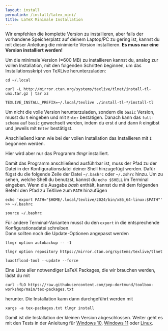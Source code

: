 ```yaml
---
layout: install
permalink: /install/latex_mini/
title: LaTeX Minimale Installation
---
```


Wir empfehlen die komplette Version zu installieren, aber falls der vorhandene Speicherplatz auf deinem Laptop/PC zu gering ist, kannst du mit dieser Anleitung die minimierte Version installieren.
**Es muss nur eine Version installiert werden!**

Um die minimale Version (≈600 MB) zu installieren kannst du, analog zur vollen Installation, mit den folgenden Schritten beginnen, um das Installationsskript von TeXLive herunterzuladen:
```
cd ~/.local
```
```
curl -L http://mirror.ctan.org/systems/texlive/tlnet/install-tl-unx.tar.gz | tar xz
```
```
TEXLIVE_INSTALL_PREFIX=~/.local/texlive ./install-tl-*/install-tl
```
Um nicht die volle Version herunterzuladen, sondern die `basic` Version, musst du `S` eingeben und mit `Enter` bestätigen.
Danach kann das `full-scheme` auf `basic` gewechselt werden, indem du erst `d` und dann `R` eingibst und jeweils mit `Enter` bestätigst.

Anschließend kann wie bei der vollen Installation das Installieren mit `I` begonnen werden.

Hier wird aber nur das Programm _tlmgr_ installiert.

Damit das Programm anschließend ausführbar ist, muss der Pfad zu der Datei in der Konfigurationsdatei deiner Shell hinzugefügt werden.
Dafür fügst du die folgende Zeile der Datei `~/.bashrc` oder `~/.zshrc` hinzu.
Um zu sehen, welche Shell du benutzst, kannst du `echo $SHELL` im Terminal eingeben.
Wenn die Ausgabe _bash_ enthält, kannst du mit dem folgenden Befehl den Pfad zu TeXlive zum `PATH` hinzufügen
```
echo 'export PATH="$HOME/.local/texlive/2024/bin/x86_64-linux:$PATH"' >> ~/.bashrc
```
```
source ~/.bashrc
```
Für andere Terminal-Varianten musst du den `export` in die entsprechende Konfigurationsdatei schreiben.  
Dann sollten noch die Update-Optionen angepasst werden
```
tlmgr option autobackup -- -1
```
```
tlmgr option repository https://mirror.ctan.org/systems/texlive/tlnet
```
```
luaotfload-tool --update --force
```

Eine Liste aller notwendiger LaTeX Packages, die wir brauchen werden, lädst du mit
```
curl -fLO https://raw.githubusercontent.com/pep-dortmund/toolbox-workshop/main/tex-packages.txt
```
herunter.
Die Installation kann dann durchgeführt werden mit
```
xargs -a tex-packages.txt tlmgr install
```
Damit ist die Installation der kleinen Version abgeschlossen.
Weiter geht es mit den Tests in der Anleitung für [Windows 10](/install/windows_10/#test), [Windows 11](/install/windows_11/#test) oder [Linux](/install/linux/#test).
